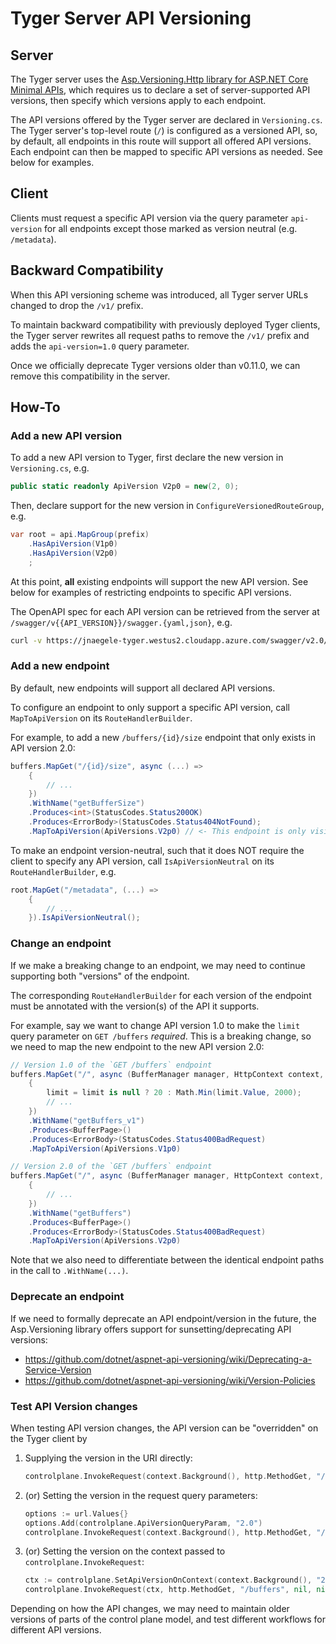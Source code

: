 # Tyger Server API Versioning

## Server

The Tyger server uses the [Asp.Versioning.Http library for ASP.NET Core Minimal APIs](https://github.com/dotnet/aspnet-api-versioning/wiki), which requires us to declare a set of server-supported API versions, then specify which versions apply to each endpoint.

The API versions offered by the Tyger server are declared in `Versioning.cs`.
The Tyger server's top-level route (`/`) is configured as a versioned API, so, by default, all endpoints in this route will support all offered API versions.
Each endpoint can then be mapped to specific API versions as needed. See below for examples.

## Client

Clients must request a specific API version via the query parameter `api-version` for all endpoints except those marked as version neutral (e.g. `/metadata`).


## Backward Compatibility

When this API versioning scheme was introduced, all Tyger server URLs changed to drop the `/v1/` prefix.

To maintain backward compatibility with previously deployed Tyger clients, the Tyger server rewrites all request paths to remove the `/v1/` prefix and adds the `api-version=1.0` query parameter.

Once we officially deprecate Tyger versions older than v0.11.0, we can remove this compatibility in the server.


## How-To

### Add a new API version

To add a new API version to Tyger, first declare the new version in `Versioning.cs`, e.g.

```c#
public static readonly ApiVersion V2p0 = new(2, 0);
```

Then, declare support for the new version in `ConfigureVersionedRouteGroup`, e.g.

```c#
var root = api.MapGroup(prefix)
    .HasApiVersion(V1p0)
    .HasApiVersion(V2p0)
    ;
```

At this point, **all** existing endpoints will support the new API version.
See below for examples of restricting endpoints to specific API versions.

The OpenAPI spec for each API version can be retrieved from the server at `/swagger/v{{API_VERSION}}/swagger.{yaml,json}`, e.g.

```bash
curl -v https://jnaegele-tyger.westus2.cloudapp.azure.com/swagger/v2.0/swagger.yaml
```

### Add a new endpoint

By default, new endpoints will support all declared API versions.

To configure an endpoint to only support a specific API version, call `MapToApiVersion` on its `RouteHandlerBuilder`.

For example, to add a new `/buffers/{id}/size` endpoint that only exists in API version 2.0:

```c#
buffers.MapGet("/{id}/size", async (...) =>
    {
        // ...
    })
    .WithName("getBufferSize")
    .Produces<int>(StatusCodes.Status200OK)
    .Produces<ErrorBody>(StatusCodes.Status404NotFound);
    .MapToApiVersion(ApiVersions.V2p0) // <- This endpoint is only visible to api-version=2.0
```

To make an endpoint version-neutral, such that it does NOT require the client to specify any API version, call `IsApiVersionNeutral` on its `RouteHandlerBuilder`, e.g.

```c#
root.MapGet("/metadata", (...) =>
    {
        // ...
    }).IsApiVersionNeutral();
```


### Change an endpoint

If we make a breaking change to an endpoint, we may need to continue supporting both "versions" of the endpoint.

The corresponding `RouteHandlerBuilder` for each version of the endpoint must be annotated with the version(s) of the API it supports.

For example, say we want to change API version 1.0 to make the `limit` query parameter on `GET /buffers` *required*.
This is a breaking change, so we need to map the new endpoint to the new API version 2.0:

```c#
// Version 1.0 of the `GET /buffers` endpoint
buffers.MapGet("/", async (BufferManager manager, HttpContext context, int? limit, CancellationToken cancellationToken) =>
    {
        limit = limit is null ? 20 : Math.Min(limit.Value, 2000);
        // ...
    })
    .WithName("getBuffers_v1")
    .Produces<BufferPage>()
    .Produces<ErrorBody>(StatusCodes.Status400BadRequest)
    .MapToApiVersion(ApiVersions.V1p0)

// Version 2.0 of the `GET /buffers` endpoint
buffers.MapGet("/", async (BufferManager manager, HttpContext context, int limit, CancellationToken cancellationToken) =>
    {
        // ...
    })
    .WithName("getBuffers")
    .Produces<BufferPage>()
    .Produces<ErrorBody>(StatusCodes.Status400BadRequest)
    .MapToApiVersion(ApiVersions.V2p0)
```

Note that we also need to differentiate between the identical endpoint paths in the call to `.WithName(...)`.


### Deprecate an endpoint

If we need to formally deprecate an API endpoint/version in the future,
the Asp.Versioning library offers support for sunsetting/deprecating API versions:
- https://github.com/dotnet/aspnet-api-versioning/wiki/Deprecating-a-Service-Version
- https://github.com/dotnet/aspnet-api-versioning/wiki/Version-Policies


### Test API Version changes

When testing API version changes, the API version can be "overridden" on the Tyger client by
1.  Supplying the version in the URI directly:
    ```go
	controlplane.InvokeRequest(context.Background(), http.MethodGet, "/buffers?api-version=2.0", nil, nil, nil)
    ```
2.  (or) Setting the version in the request query parameters:
    ```go
    options := url.Values{}
    options.Add(controlplane.ApiVersionQueryParam, "2.0")
	controlplane.InvokeRequest(context.Background(), http.MethodGet, "/buffers", options, nil, nil)
    ```
3.  (or) Setting the version on the context passed to `controlplane.InvokeRequest`:
    ```go
	ctx := controlplane.SetApiVersionOnContext(context.Background(), "2.0")
	controlplane.InvokeRequest(ctx, http.MethodGet, "/buffers", nil, nil, nil)
    ```

Depending on how the API changes, we may need to maintain older versions of parts of the control plane model, and test different workflows for different API versions.
